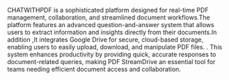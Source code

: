 CHATWITHPDF is a sophisticated platform designed for real-time PDF management, collaboration, and streamlined document workflows.The platform features an advanced question-and-answer system that allows users to extract information and insights directly from their documents.In addition ,It integrates Google Drive for secure, cloud-based storage, enabling users to easily upload, download, and manipulate PDF files. . This system enhances productivity by providing quick, accurate responses to document-related queries, making PDF StreamDrive an essential tool for teams needing efficient document access and collaboration.
